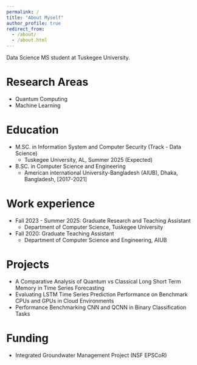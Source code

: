 ```yaml
---
permalink: /
title: "About Myself"
author_profile: true
redirect_from: 
  - /about/
  - /about.html
---
```


Data Science MS student at Tuskegee University.


Research Areas
======

* Quantum Computing
* Machine Learning


Education
======
* M.SC. in Information System and Computer Security (Track - Data Science)
	* Tuskegee University, AL, Summer 2025 (Expected)
* B.SC. in Computer Science and Engineering
	* American international University-Bangladesh (AIUB), Dhaka, Bangladesh, [2017-2021]

Work experience
======
* Fall 2023 - Summer 2025: Graduate Research and Teaching Assistant 
  * Department of Computer Science, Tuskegee University
* Fall 2020: Graduate Teaching Assistant 
  * Department of Computer Science and Engineering, AIUB
  
Projects
======

* A Comparative Analysis of Quantum vs Classical Long Short Term Memory in Time Series Forecasting
* Evaluating LSTM Time Series Prediction Performance on Benchmark CPUs and GPUs in Cloud Environments
* Performance Benchmarking CNN and QCNN in Binary Classification Tasks

Funding
======
* Integrated Groundwater Management Project​ (NSF EPSCoR)
